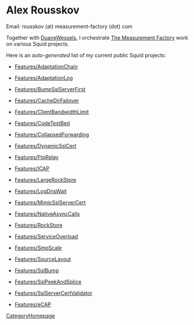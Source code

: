 # Alex Rousskov

Email: rousskov (at) measurement-factory (dot) com

Together with
[DuaneWessels](/DuaneWessels#),
I orchestrate [The Measurement
Factory](http://www.measurement-factory.com/) work on various Squid
projects.

Here is an *auto-generated* list of my current public Squid projects:

  - [Features/AdaptationChain](/Features/AdaptationChain#)

  - [Features/AdaptationLog](/Features/AdaptationLog#)

  - [Features/BumpSslServerFirst](/Features/BumpSslServerFirst#)

  - [Features/CacheDirFailover](/Features/CacheDirFailover#)

  - [Features/ClientBandwidthLimit](/Features/ClientBandwidthLimit#)

  - [Features/CodeTestBed](/Features/CodeTestBed#)

  - [Features/CollapsedForwarding](/Features/CollapsedForwarding#)

  - [Features/DynamicSslCert](/Features/DynamicSslCert#)

  - [Features/FtpRelay](/Features/FtpRelay#)

  - [Features/ICAP](/Features/ICAP#)

  - [Features/LargeRockStore](/Features/LargeRockStore#)

  - [Features/LogDnsWait](/Features/LogDnsWait#)

  - [Features/MimicSslServerCert](/Features/MimicSslServerCert#)

  - [Features/NativeAsyncCalls](/Features/NativeAsyncCalls#)

  - [Features/RockStore](/Features/RockStore#)

  - [Features/ServiceOverload](/Features/ServiceOverload#)

  - [Features/SmpScale](/Features/SmpScale#)

  - [Features/SourceLayout](/Features/SourceLayout#)

  - [Features/SslBump](/Features/SslBump#)

  - [Features/SslPeekAndSplice](/Features/SslPeekAndSplice#)

  - [Features/SslServerCertValidator](/Features/SslServerCertValidator#)

  - [Features/eCAP](/Features/eCAP#)

[CategoryHomepage](/CategoryHomepage#)

